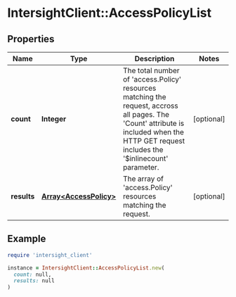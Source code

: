 # IntersightClient::AccessPolicyList

## Properties

| Name | Type | Description | Notes |
| ---- | ---- | ----------- | ----- |
| **count** | **Integer** | The total number of &#39;access.Policy&#39; resources matching the request, accross all pages. The &#39;Count&#39; attribute is included when the HTTP GET request includes the &#39;$inlinecount&#39; parameter. | [optional] |
| **results** | [**Array&lt;AccessPolicy&gt;**](AccessPolicy.md) | The array of &#39;access.Policy&#39; resources matching the request. | [optional] |

## Example

```ruby
require 'intersight_client'

instance = IntersightClient::AccessPolicyList.new(
  count: null,
  results: null
)
```

